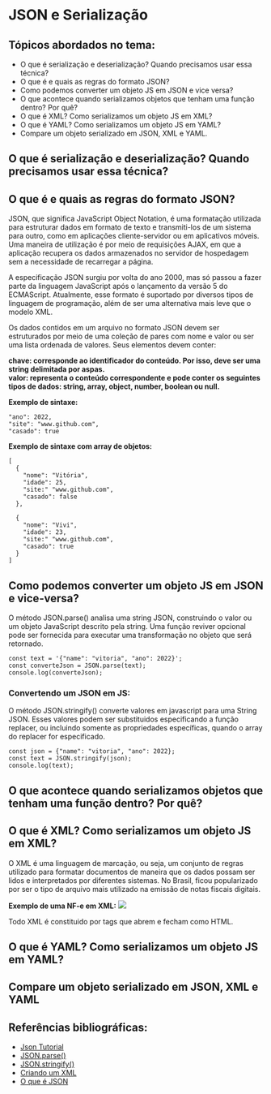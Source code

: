 <h1> JSON e Serialização </h1>

<h2>Tópicos abordados no tema:</h2>
<ul>
  <li>O que é serialização e deserialização? Quando precisamos usar essa técnica?
     </li>
    <li>O que é e quais as regras do formato JSON?
       </li>
      <li>Como podemos converter um objeto JS em JSON e vice versa?
         </li>
        <li>O que acontece quando serializamos objetos que tenham uma função dentro? Por quê?
           </li>
          <li>O que é XML? Como serializamos um objeto JS em XML?
             </li>
            <li>O que é YAML? Como serializamos um objeto JS em YAML?
               </li>
  <li> Compare um objeto serializado em JSON, XML e YAML.
  </li>
    </ul>
    
<h2> O que é serialização e deserialização? Quando precisamos usar essa técnica?</h2>
<h2>O que é e quais as regras do formato JSON?</h2>
<p>
JSON, que significa JavaScript Object Notation, é uma formatação utilizada para estruturar dados em formato de texto e transmiti-los de um sistema para outro, como em aplicações cliente-servidor ou em aplicativos móveis. Uma maneira de utilização é por meio de requisições AJAX, em que a aplicação recupera os dados armazenados no servidor de hospedagem sem a necessidade de recarregar a página.

A especificação JSON surgiu por volta do ano 2000, mas só passou a fazer parte da linguagem JavaScript após o lançamento da versão 5 do ECMAScript. Atualmente, esse formato é suportado por diversos tipos de linguagem de programação, além de ser uma alternativa mais leve que o modelo XML.</p>

<p> Os dados contidos em um arquivo no formato JSON devem ser estruturados por meio de uma coleção de pares com nome e valor ou ser uma lista ordenada de valores. Seus elementos devem conter:

<b>chave: corresponde ao identificador do conteúdo. Por isso, deve ser uma string delimitada por aspas.</b>
  <br>
<b>valor: representa o conteúdo correspondente e pode conter os seguintes tipos de dados: string, array, object, number, boolean ou null.</b>
</p>

<b>Exemplo de sintaxe:</b>
```
"ano": 2022,
"site": "www.github.com",
"casado": true
```

<b>Exemplo de sintaxe com array de objetos:</b>

``` 
[ 
  {
    "nome": "Vitória", 
    "idade": 25,
    "site:" "www.github.com",
    "casado": false
  }, 
  
  {
    "nome": "Vivi", 
    "idade": 23,
    "site:" "www.github.com",
    "casado": true
  }
]
```
    
<h2>Como podemos converter um objeto JS em JSON e vice-versa?</h2>
<p>O método JSON.parse() analisa uma string JSON, construindo o valor ou um objeto JavaScript descrito pela string. Uma função reviver opcional pode ser fornecida para executar uma transformação no objeto que será retornado.</p>

```
const text = '{"name": "vitoria", "ano": 2022}';
const converteJson = JSON.parse(text);
console.log(converteJson);
```

<h3>Convertendo um JSON em JS:</h3>

<p>O método JSON.stringify() converte valores em javascript para uma String  JSON. Esses valores podem ser substituidos especificando a função replacer, ou incluindo somente as propriedades específicas, quando o array do replacer for especificado.</p>

```
const json = {"name": "vitoria", "ano": 2022};
const text = JSON.stringify(json);
console.log(text);
```

<h2>O que acontece quando serializamos objetos que tenham uma função dentro? Por quê?</h2>

<h2>O que é XML? Como serializamos um objeto JS em XML?</h2>
<p>O XML é uma linguagem de marcação, ou seja, um conjunto de regras utilizado para formatar documentos de maneira que os dados possam ser lidos e interpretados por diferentes sistemas. No Brasil, ficou popularizado por ser o tipo de arquivo mais utilizado na emissão de notas fiscais digitais.</p>

<b>Exemplo de uma NF-e em XML:</b>
<img src="https://www.espiaonfe.com.br/images/lab/xml-nfe-estrutura-exemplo.png"/>
<p>Todo XML é constituido por tags que abrem e fecham como HTML.</p>


<h2>O que é YAML? Como serializamos um objeto JS em YAML?</h2>
<h2>Compare um objeto serializado em JSON, XML e YAML</h2>
<h2> Referências bibliográficas:</h2>
<ul>
  <li><a href="https://www.devmedia.com.br/json-tutorial/25275">Json Tutorial</a>
     </li>
    <li><a href="https://developer.mozilla.org/pt-BR/docs/Web/JavaScript/Reference/Global_Objects/JSON/parse">JSON.parse()</a>
  </li>
  <li><a href="https://developer.mozilla.org/pt-BR/docs/Web/JavaScript/Reference/Global_Objects/JSON/stringify">JSON.stringify()</a>
    </li>
    <li><a href="XML Tutorial">Criando um XML</a>
      <li><a href="https://rockcontent.com/br/blog/json/">O que é JSON</a>
  </li>
  </ul>
